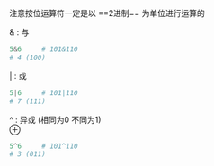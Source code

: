 注意按位运算符一定是以 ==2进制== 为单位进行运算的

& : 与
```py
5&6     # 101&110
# 4 (100)
```


| : 或
```py
5|6     # 101|110
# 7 (111)
```


^ : 异或 (相同为0 不同为1)<br>
⊕
```py
5^6     # 101^110
# 3 (011)
```
